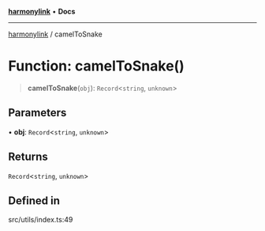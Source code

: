 [**harmonylink**](../README.md) • **Docs**

***

[harmonylink](../globals.md) / camelToSnake

# Function: camelToSnake()

> **camelToSnake**(`obj`): `Record`\<`string`, `unknown`\>

## Parameters

• **obj**: `Record`\<`string`, `unknown`\>

## Returns

`Record`\<`string`, `unknown`\>

## Defined in

src/utils/index.ts:49
